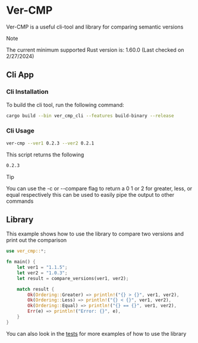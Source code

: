# Ver-CMP

Ver-CMP is a useful cli-tool and library for comparing semantic versions

> [!NOTE]
> The current minimum supported Rust version is: 1.60.0 (Last checked on 2/27/2024)

## Cli App

### Cli Installation

To build the cli tool, run the following command:

```bash
cargo build --bin ver_cmp_cli --features build-binary --release
```

### Cli Usage

```bash
ver-cmp --ver1 0.2.3 --ver2 0.2.1
```

This script returns the following

```bash
0.2.3
```

> [!TIP]
> You can use the -c or --compare flag to return a 0 1 or 2 for greater, less, or equal respectively this can be used to easily pipe the output to other commands

## Library

This example shows how to use the library to compare two versions and print out the comparison

```rust
use ver_cmp::*;

fn main() {
    let ver1 = "1.1.5";
    let ver2 = "1.0.3";
    let result = compare_versions(ver1, ver2);

    match result {
        Ok(Ordering::Greater) => println!("{} > {}", ver1, ver2),
        Ok(Ordering::Less) => println!("{} < {}", ver1, ver2),
        Ok(Ordering::Equal) => println!("{} == {}", ver1, ver2),
        Err(e) => println!("Error: {}", e),
    }
}
```

You can also look in the [tests](src/test.rs) for more examples of how to use the library